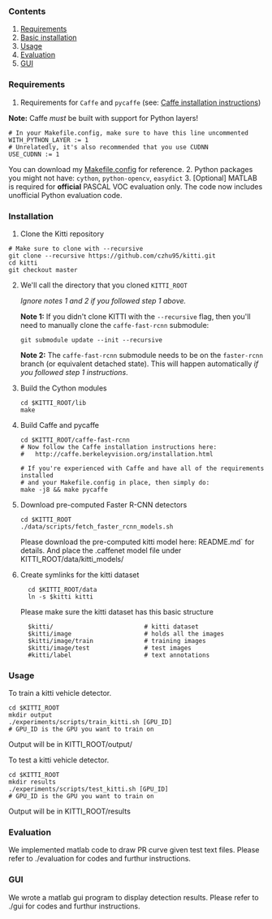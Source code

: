 
### Contents
1. [Requirements](#requirements)
2. [Basic installation](#installation)
3. [Usage](#usage)
4. [Evaluation](#evaluation)
5. [GUI](#GUI)

### Requirements

1. Requirements for `Caffe` and `pycaffe` (see: [Caffe installation instructions](http://caffe.berkeleyvision.org/installation.html))

  **Note:** Caffe *must* be built with support for Python layers!

  ```make
  # In your Makefile.config, make sure to have this line uncommented
  WITH_PYTHON_LAYER := 1
  # Unrelatedly, it's also recommended that you use CUDNN
  USE_CUDNN := 1
  ```

  You can download my [Makefile.config](http://www.cs.berkeley.edu/~rbg/fast-rcnn-data/Makefile.config) for reference.
2. Python packages you might not have: `cython`, `python-opencv`, `easydict`
3. [Optional] MATLAB is required for **official** PASCAL VOC evaluation only. The code now includes unofficial Python evaluation code.

### Installation

1. Clone the Kitti repository
  ```Shell
  # Make sure to clone with --recursive
  git clone --recursive https://github.com/czhu95/kitti.git
  cd kitti
  git checkout master
  ```

2. We'll call the directory that you cloned `KITTI_ROOT`

   *Ignore notes 1 and 2 if you followed step 1 above.*

   **Note 1:** If you didn't clone KITTI with the `--recursive` flag, then you'll need to manually clone the `caffe-fast-rcnn` submodule:
    ```Shell
    git submodule update --init --recursive
    ```
    **Note 2:** The `caffe-fast-rcnn` submodule needs to be on the `faster-rcnn` branch (or equivalent detached state). This will happen automatically *if you followed step 1 instructions*.

3. Build the Cython modules
    ```Shell
    cd $KITTI_ROOT/lib
    make
    ```

4. Build Caffe and pycaffe
    ```Shell
    cd $KITTI_ROOT/caffe-fast-rcnn
    # Now follow the Caffe installation instructions here:
    #   http://caffe.berkeleyvision.org/installation.html

    # If you're experienced with Caffe and have all of the requirements installed
    # and your Makefile.config in place, then simply do:
    make -j8 && make pycaffe
    ```

5. Download pre-computed Faster R-CNN detectors
    ```Shell
    cd $KITTI_ROOT
    ./data/scripts/fetch_faster_rcnn_models.sh
    ```

    Please download the pre-computed kitti model here: 
        README.md` for details.
    And place the .caffenet model file under KITTI_ROOT/data/kitti_models/

6. Create symlinks for the kitti dataset
    ```Shell
      cd $KITTI_ROOT/data
      ln -s $kitti kitti
      ```
    Please make sure the kitti dataset has this basic structure

    ```Shell
      $kitti/                         # kitti dataset
      $kitti/image                    # holds all the images
      $kitti/image/train              # training images
      $kitti/image/test               # test images
      #kitti/label                    # text annotations
      ``` 

### Usage

To train a kitti vehicle detector.

```Shell
cd $KITTI_ROOT
mkdir output
./experiments/scripts/train_kitti.sh [GPU_ID] 
# GPU_ID is the GPU you want to train on
```
Output will be in KITTI_ROOT/output/

To test a kitti vehicle detector.

```Shell
cd $KITTI_ROOT
mkdir results
./experiments/scripts/test_kitti.sh [GPU_ID]
# GPU_ID is the GPU you want to train on
```
Output will be in KITTI_ROOT/results

### Evaluation

We implemented matlab code to draw PR curve given test text files. Please refer to ./evaluation for codes and furthur instructions.

### GUI

We wrote a matlab gui program to display detection results. Please refer to ./gui for
codes and furthur instructions.